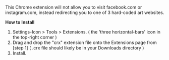 This Chrome extension will not allow you to visit facebook.com or instagram.com, instead redirecting you to one of 3 hard-coded art websites.

**How to Install**

1. Settings-Icon > Tools > Extensions. ( the 'three horizontal-bars' icon in the top-right corner )
2. Drag and drop the "crx" extension file onto the Extensions page from [step 1] ( .crx file should likely be in your Downloads directory )
3. Install.
